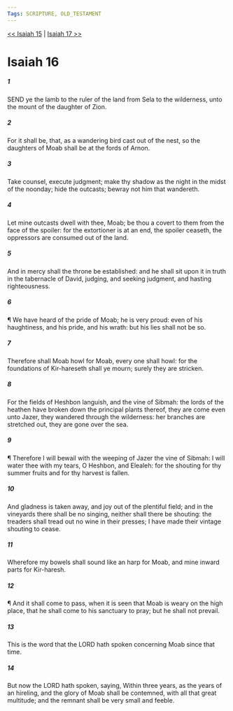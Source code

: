 ```yaml
---
Tags: SCRIPTURE, OLD_TESTAMENT
---
```


[<< Isaiah 15](OLD_TESTAMENT/23_Isaiah/Isaiah_15.md) | [Isaiah 17 >>](OLD_TESTAMENT/23_Isaiah/Isaiah_17.md)

# Isaiah 16

##### 1
 SEND ye the lamb to the ruler of the land from Sela to the wilderness, unto the mount of the daughter of Zion.
##### 2
 For it shall be, that, as a wandering bird cast out of the nest, so the daughters of Moab shall be at the fords of Arnon.
##### 3
 Take counsel, execute judgment; make thy shadow as the night in the midst of the noonday; hide the outcasts; bewray not him that wandereth.
##### 4
 Let mine outcasts dwell with thee, Moab; be thou a covert to them from the face of the spoiler: for the extortioner is at an end, the spoiler ceaseth, the oppressors are consumed out of the land.
##### 5
 And in mercy shall the throne be established: and he shall sit upon it in truth in the tabernacle of David, judging, and seeking judgment, and hasting righteousness.
##### 6
 ¶ We have heard of the pride of Moab; he is very proud: even of his haughtiness, and his pride, and his wrath: but his lies shall not be so.
##### 7
 Therefore shall Moab howl for Moab, every one shall howl: for the foundations of Kir-hareseth shall ye mourn; surely they are stricken.
##### 8
 For the fields of Heshbon languish, and the vine of Sibmah: the lords of the heathen have broken down the principal plants thereof, they are come even unto Jazer, they wandered through the wilderness: her branches are stretched out, they are gone over the sea.
##### 9
 ¶ Therefore I will bewail with the weeping of Jazer the vine of Sibmah: I will water thee with my tears, O Heshbon, and Elealeh: for the shouting for thy summer fruits and for thy harvest is fallen.
##### 10
 And gladness is taken away, and joy out of the plentiful field; and in the vineyards there shall be no singing, neither shall there be shouting: the treaders shall tread out no wine in their presses; I have made their vintage shouting to cease.
##### 11
 Wherefore my bowels shall sound like an harp for Moab, and mine inward parts for Kir-haresh.
##### 12
 ¶ And it shall come to pass, when it is seen that Moab is weary on the high place, that he shall come to his sanctuary to pray; but he shall not prevail.
##### 13
 This is the word that the LORD hath spoken concerning Moab since that time.
##### 14
 But now the LORD hath spoken, saying, Within three years, as the years of an hireling, and the glory of Moab shall be contemned, with all that great multitude; and the remnant shall be very small and feeble.
